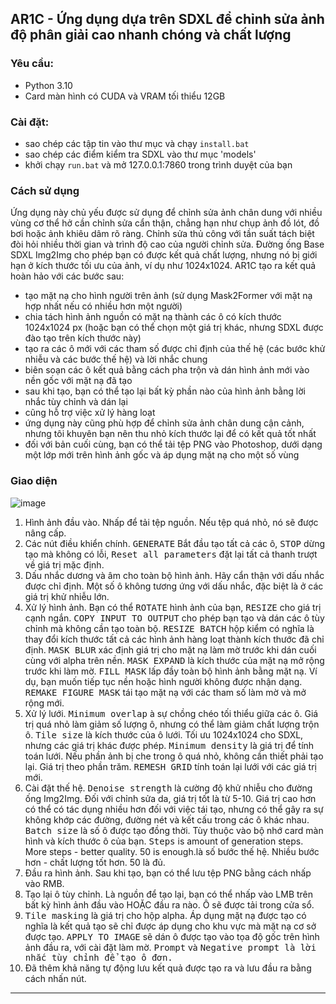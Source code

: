 ## AR1C - Ứng dụng dựa trên SDXL để chỉnh sửa ảnh độ phân giải cao nhanh chóng và chất lượng
### Yêu cầu:
- Python 3.10
- Card màn hình có CUDA và VRAM tối thiểu 12GB
  
### Cài đặt:
- sao chép các tập tin vào thư mục và chạy `install.bat`
- sao chép các điểm kiểm tra SDXL vào thư mục 'models'
- khởi chạy `run.bat` và mở 127.0.0.1:7860 trong trình duyệt của bạn 

### Cách sử dụng
Ứng dụng này chủ yếu được sử dụng để chỉnh sửa ảnh chân dung với nhiều vùng cơ thể hở cần chỉnh sửa cẩn thận, chẳng hạn như chụp ảnh đồ lót, đồ bơi hoặc ảnh khiêu dâm rõ ràng. Chỉnh sửa thủ công với tần suất tách biệt đòi hỏi nhiều thời gian và trình độ cao của người chỉnh sửa. Đường ống Base SDXL Img2Img cho phép bạn có được kết quả chất lượng, nhưng nó bị giới hạn ở kích thước tối ưu của ảnh, ví dụ như 1024х1024. AR1C tạo ra kết quả hoàn hảo với các bước sau:
- tạo mặt nạ cho hình người trên ảnh (sử dụng Mask2Former với mặt nạ hợp nhất nếu có nhiều hơn một người)
- chia tách hình ảnh nguồn có mặt nạ thành các ô có kích thước 1024x1024 px (hoặc bạn có thể chọn một giá trị khác, nhưng SDXL được đào tạo trên kích thước này)
- tạo ra các ô mới với các tham số được chỉ định của thế hệ (các bước khử nhiễu và các bước thế hệ) và lời nhắc chung
- biên soạn các ô kết quả bằng cách pha trộn và dán hình ảnh mới vào nền gốc với mặt nạ đã tạo
- sau khi tạo, bạn có thể tạo lại bất kỳ phần nào của hình ảnh bằng lời nhắc tùy chỉnh và dán lại
- cũng hỗ trợ việc xử lý hàng loạt
- ứng dụng này cũng phù hợp để chỉnh sửa ảnh chân dung cận cảnh, nhưng tôi khuyên bạn nên thu nhỏ kích thước lại để có kết quả tốt nhất
- đối với bản cuối cùng, bạn có thể tải tệp PNG vào Photoshop, dưới dạng một lớp mới trên hình ảnh gốc và áp dụng mặt nạ cho một số vùng

### Giao diện
![image](https://github.com/wasidy/auto_retoucher/assets/122546017/64003051-4b47-47f2-89a1-787be22cadee)

1. Hình ảnh đầu vào. Nhấp để tải tệp nguồn. Nếu tệp quá nhỏ, nó sẽ được nâng cấp.
2. Các nút điều khiển chính. <kbd>GENERATE</kbd> Bắt đầu tạo tất cả các ô, <kbd>STOP</kbd> dừng tạo mà không có lỗi, <kbd>Reset all parameters</kbd> đặt lại tất cả thanh trượt về giá trị mặc định.
3. Dấu nhắc dương và âm cho toàn bộ hình ảnh. Hãy cẩn thận với dấu nhắc được chỉ định. Một số ô không tương ứng với dấu nhắc, đặc biệt là ở các giá trị khử nhiễu lớn.
4. Xử lý hình ảnh. Bạn có thể <kbd>ROTATE</kbd> hình ảnh của bạn, <kbd>RESIZE</kbd> cho giá trị cạnh ngắn. <kbd>COPY INPUT TO OUTPUT</kbd> cho phép bạn tạo và dán các ô tùy chỉnh mà không cần tạo toàn bộ. <kbd>RESIZE BATCH</kbd> hộp kiểm có nghĩa là thay đổi kích thước tất cả các hình ảnh hàng loạt thành kích thước đã chỉ định. <kbd>MASK BLUR</kbd> xác định giá trị cho mặt nạ làm mờ trước khi dán cuối cùng với alpha trên nền. <kbd>MASK EXPAND</kbd> là kích thước của mặt nạ mở rộng trước khi làm mờ. <kbd>FILL MASK</kbd> lấp đầy toàn bộ hình ảnh bằng mặt nạ. Ví dụ, bạn muốn tiếp tục nền hoặc hình người không được nhận dạng. <kbd>REMAKE FIGURE MASK</kbd> tái tạo mặt nạ với các tham số làm mờ và mở rộng mới.
5. Xử lý lưới. <kbd>Minimum overlap</kbd> à sự chồng chéo tối thiểu giữa các ô. Giá trị quá nhỏ làm giảm số lượng ô, nhưng có thể làm giảm chất lượng trộn ô. <kbd>Tile size</kbd> là kích thước của ô lưới. Tối ưu 1024x1024 cho SDXL, nhưng các giá trị khác được phép. <kbd>Minimum density</kbd> là giá trị để tính toán lưới. Nếu phần ảnh bị che trong ô quá nhỏ, không cần thiết phải tạo lại. Giá trị theo phần trăm. <kbd>REMESH GRID</kbd> tính toán lại lưới với các giá trị mới.
6. Cài đặt thế hệ. <kbd>Denoise strength</kbd> là cường độ khử nhiễu cho đường ống Img2Img. Đối với chỉnh sửa da, giá trị tốt là từ 5-10. Giá trị cao hơn có thể có tác dụng nhiều hơn đối với việc tái tạo, nhưng có thể gây ra sự không khớp các đường, đường nét và kết cấu trong các ô khác nhau. <kbd>Batch size</kbd> là số ô được tạo đồng thời. Tùy thuộc vào bộ nhớ card màn hình và kích thước ô của bạn. <kbd>Steps</kbd> is amount of generation steps. More steps - better quality. 50 is enough.là số bước thế hệ. Nhiều bước hơn - chất lượng tốt hơn. 50 là đủ.
7. Đầu ra hình ảnh. Sau khi tạo, bạn có thể lưu tệp PNG bằng cách nhấp vào RMB.
8. Tạo lại ô tùy chỉnh. Là nguồn để tạo lại, bạn có thể nhấp vào LMB trên bất kỳ hình ảnh đầu vào HOẶC đầu ra nào. Ô sẽ được tải trong cửa sổ.
9. <kbd>Tile masking</kbd> là giá trị cho hộp alpha. Áp dụng mặt nạ được tạo có nghĩa là kết quả tạo sẽ chỉ được áp dụng cho khu vực mà mặt nạ cơ sở được tạo.  <kbd>APPLY TO IMAGE</kbd> sẽ dán ô được tạo vào tọa độ gốc trên hình ảnh đầu ra, với cài đặt làm mờ. <kbd>Prompt</kbd> và <kbd>Negative prompt</kdb> là lời nhắc tùy chỉnh để tạo ô đơn.
10. Đã thêm khả năng tự động lưu kết quả được tạo ra và lưu đầu ra bằng cách nhấn nút. 
---

